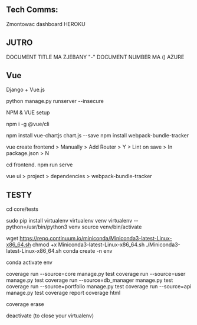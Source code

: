 ## Tech Comms:


Zmontowac dashboard
HEROKU


## JUTRO
DOCUMENT TITLE MA ZJEBANY "-"
DOCUMENT NUMBER MA ()
AZURE


## Vue

Django + Vue.js

python manage.py runserver --insecure

NPM & VUE setup

npm i -g @vue/cli

npm install vue-chartjs chart.js --save npm install webpack-bundle-tracker

vue create frontend > Manually > Add Router > Y > Lint on save > In package.json > N

cd frontend. npm run serve

vue ui > project > dependencies > webpack-bundle-tracker


## TESTY

cd core/tests


sudo pip install virtualenv
virtualenv venv
virtualenv --python=/usr/bin/python3 venv
source venv/bin/activate

wget https://repo.continuum.io/miniconda/Miniconda3-latest-Linux-x86_64.sh
chmod +x Miniconda3-latest-Linux-x86_64.sh
./Miniconda3-latest-Linux-x86_64.sh
conda create -n env


conda activate env


coverage run --source=core manage.py test
coverage run --source=user manage.py test
coverage run --source=db_manager manage.py test
coverage run --source=portfolio manage.py test
coverage run --source=api manage.py test
coverage report
coverage html

coverage erase

deactivate (to close your virtualenv)

